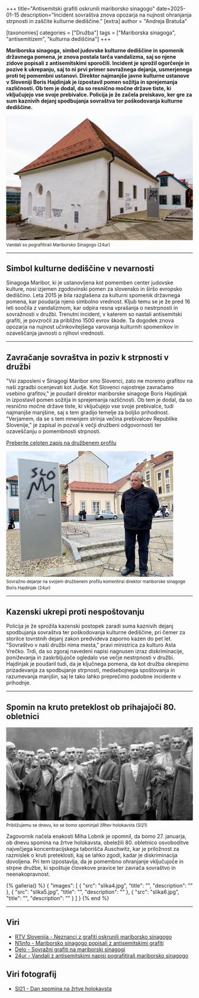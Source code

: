+++
title="Antisemitski grafiti oskrunili mariborsko sinagogo"
date=2025-01-15
description="Incident sovraštva znova opozarja na nujnost ohranjanja strpnosti in zaščite kulturne dediščine."
[extra]
author = "Andreja Bratuša"

[taxonomies]
categories = ["Družba"]
tags = ["Mariborska sinagoga", "antisemitizem", "kulturna dediščina"]
+++

**Mariborska sinagoga, simbol judovske kulturne dediščine in spomenik državnega pomena, je znova postala tarča vandalizma, saj so njene zidove popisali z antisemitskimi sporočili. Incident je sprožil ogorčenje in pozive k ukrepanju, saj to ni prvi primer sovražnega dejanja, usmerjenega proti tej pomembni ustanovi. Direktor najmanjše javne kulturne ustanove v Sloveniji Boris Hajdinjak je izpostavil pomen sožitja in sprejemanja različnosti. Ob tem je dodal, da so resnično močne države tiste, ki vključujejo vse svoje prebivalce. Policija je že začela preiskavo, ker gre za sum kaznivih dejanj spodbujanja sovraštva ter poškodovanja kulturne dediščine.**

<!-- more -->

![Vandali so pografitirali Mariborsko Sinagogo](slika1.jpg)  
<small>Vandali so pografitirali Mariborsko Sinagogo (24ur)</small>

---

## Simbol kulturne dediščine v nevarnosti

Sinagoga Maribor, ki je ustanovljena kot pomemben center judovske kulture, nosi izjemen zgodovinski pomen za slovensko in širšo evropsko dediščino. Leta 2015 je bila razglašena za kulturni spomenik državnega pomena, kar poudarja njeno simbolno vrednost. Kljub temu se je že pred 16 leti soočila z vandalizmom, kar odpira resna vprašanja o nestrpnosti in sovražnosti v družbi. Trenutni incident, v katerem so nastali antisemitski grafiti, je povzročil za približno 1500 evrov škode. Ta dogodek znova opozarja na nujnost učinkovitejšega varovanja kulturnih spomenikov in ozaveščanja javnosti o njihovi vrednosti.

---

## Zavračanje sovraštva in poziv k strpnosti v družbi

"Vsi zaposleni v Sinagogi Maribor smo Slovenci, zato ne moremo grafitov na naši zgradbi ocenjevati kot Judje. Kot Slovenci najostreje zavračamo vsebino grafitov," je poudaril direktor mariborske sinagoge Boris Hajdinjak in izpostavil pomen sožitja in sprejemanja različnosti. Ob tem je dodal, da so resnično močne države tiste, ki vključujejo vse svoje prebivalce, tudi najmanjše manjšine, saj s tem gradijo temelje za boljšo prihodnost. "Verjamem, da se s tem mnenjem strinja večina prebivalcev Republike Slovenije," je zapisal in pozval k večji družbeni odgovornosti ter ozaveščanju o pomembnosti strpnosti.

[Preberite celoten zapis na družbenem profilu](https://www.si21.com/Svet/Dan_spomina_na_zrtve_holokavsta_v_Muzeju_novejse_zgodovine_Slovenije/)

![Sovražno dejanje na svojem družbenem profilu komentiral direktor mariborske sinagoge Boris Hajdinjak](slika2.jpg)  
<small>Sovražno dejanje na svojem družbenem profilu komentiral direktor mariborske sinagoge Boris Hajdinjak (24ur)</small>

---

## Kazenski ukrepi proti nespoštovanju

Policija je že sprožila kazenski postopek zaradi suma kaznivih dejanj spodbujanja sovraštva ter poškodovanja kulturne dediščine, pri čemer za storilce tovrstnih dejanj zakon predvideva zaporno kazen do pet let. "Sovraštvo v naši družbi nima mesta," pravi ministrica za kulturo Asta Vrečko. Trdi, da so zgoraj navedeni napisi nagnusen izraz diskriminacije, poniževanja in zaskrbljujoče ogledalo vse večje nestrpnosti v družbi. Hajdinjak je poudaril tudi, da je ključnega pomena, da kot družba okrepimo prizadevanja za spodbujanje strpnosti, medsebojnega spoštovanja in razumevanja manjšin, saj le tako lahko preprečimo podobne incidente v prihodnje.

---

## Spomin na kruto preteklost ob prihajajoči 80. obletnici

![Približujemu se dnevu, ko se bomo spominjali žRtev holokavsta](slika3.jpg)  
<small>Približujemu se dnevu, ko se bomo spominjali žRtev holokavsta (SI21)</small>

Zagovornik načela enakosti Miha Lobnik je opomnil, da bomo 27. januarja, ob dnevu spomina na žrtve holokavsta, obeležili 80. obletnico osvoboditve največjega koncentracijskega taborišča Auschwitz, kar je priložnost za razmislek o kruti preteklosti, kaj se lahko zgodi, kadar je diskriminacija dovoljena. Pri tem izpostavlja, da je pomembno ohranjanje vključujoče in strpne družbe, ki spoštuje človekove pravice ter zavrača sovraštvo in neenakopravnost.

{% galleria() %}
{
  "images": [
    {
      "src": "slika4.jpg",
      "title": "",
      "description": ""
    },
    {
      "src": "slika5.jpg",
      "title": "",
      "description": ""
    },
    {
      "src": "slika6.jpg",
      "title": "",
      "description": ""
    }
  ]
}
{% end %}

---

## Viri

- [RTV Slovenija - Neznanci z grafiti oskrunili mariborsko sinagogo](https://www.rtvslo.si/crna-kronika/neznanci-z-grafiti-oskrunili-mariborsko-sinagogo/733158)
- [N1info - Mariborsko sinagogo popisali z antisemitskimi grafiti](https://n1info.si/novice/slovenija/mariborsko-sinagogo-neznanci-popisali-z-antisemitskimi-grafiti/)
- [Delo - Sovražni grafiti na mariborski sinagogi](https://www.druzina.si/clanek/sovrazni-grafiti-na-mariborski-sinagogi)
- [24ur - Vandali z antisemitskimi napisi pografitirali mariborsko sinagogo](https://www.24ur.com/novice/slovenija/vandali-pografitirali-mariborsko-sinagogo.html)

## Viri fotografij

- [SI21 - Dan spomina na žrtve holokavsta](https://www.si21.com/Svet/Dan_spomina_na_zrtve_holokavsta_v_Muzeju_novejse_zgodovine_Slovenije/)

